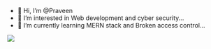 - 👋 Hi, I’m @Praveen
- 👀 I’m interested in Web development and cyber security...
- 🌱 I’m currently learning MERN stack and Broken access control...
<img src="https://camo.githubusercontent.com/f3361b6ad28d65324c5e89b6c768bb294f1d9ae5c4903e2282b3a21ec7ace36b/68747470733a2f2f6431683968356732706c6e3539712e636c6f756466726f6e742e6e65742f70726f6a6563745f657865637574696f6e5f623834623732326364342e706e67"/>
<!---
spr887011/spr887011 is a ✨ special ✨ repository because its `README.md` (this file) appears on your GitHub profile.
You can click the Preview link to take a look at your changes.
--->
